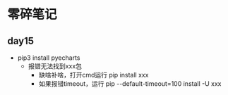 # 零碎笔记
## day15
- pip3 install pyecharts
  - 报错无法找到xxx包
    - 缺啥补啥，打开cmd运行 pip install xxx
    - 如果报错timeout，运行 pip --default-timeout=100 install -U xxx 